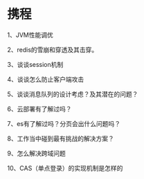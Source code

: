 # 携程

1、JVM性能调优

2、redis的雪崩和穿透及其击穿。

3、谈谈session机制

4、谈谈怎么防止客户端攻击

5、谈谈消息队列的设计考虑？及其潜在的问题？

6、云部署有了解过吗？

7、es有了解过吗？分页会出什么问题吗？

8、工作当中碰到最有挑战的解决方案？

9、怎么解决跨域问题

10、CAS（单点登录）的实现机制是怎样的